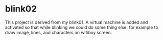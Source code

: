 # blink02
This project is derived from my blink01. A virtual machine is added and activated so that while blinking we could do some thing else, for example to draw image, lines, and characters on wifiboy screen.
